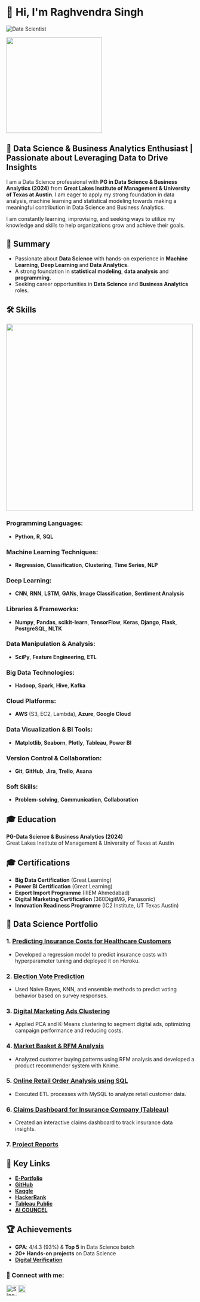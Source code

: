 # 👋 Hi, I'm Raghvendra Singh
<img alt="Data Scientist" src="https://img.shields.io/badge/Data Scientist-%2320232a.svg?style=for-the-badge&logo=react&logoColor=%2361DAFB"/> 
<p>
  <img src="https://github.com/user-attachments/assets/aafd43f2-3eaa-4ae3-860e-d23ddbe0fc7f" width="256"/>
</p>

## 🚀 Data Science & Business Analytics Enthusiast | Passionate about Leveraging Data to Drive Insights

I am a Data Science professional with **PG in Data Science & Business Analytics (2024)** from **Great Lakes Institute of Management & University of Texas at Austin**. I am eager to apply my strong foundation in data analysis, machine learning and statistical modeling towards making a meaningful contribution in Data Science and Business Analytics.

I am constantly learning, improvising, and seeking ways to utilize my knowledge and skills to help organizations grow and achieve their goals.

## 🎯 Summary

- Passionate about **Data Science** with hands-on experience in **Machine Learning**, **Deep Learning** and **Data Analytics**.
- A strong foundation in **statistical modeling**, **data analysis** and **programming**.
- Seeking career opportunities in **Data Science** and **Business Analytics** roles.

## 🛠️ Skills

<img src="https://github.com/user-attachments/assets/d256509e-353f-4035-96f8-9b2acd233728" width="500"/>

### Programming Languages:
- **Python**, **R**, **SQL**

### Machine Learning Techniques:
- **Regression**, **Classification**, **Clustering**, **Time Series**, **NLP**

### Deep Learning:
- **CNN**, **RNN**, **LSTM**, **GANs**, **Image Classification**, **Sentiment Analysis**

### Libraries & Frameworks:
- **Numpy**, **Pandas**, **scikit-learn**, **TensorFlow**, **Keras**, **Django**, **Flask**, **PostgreSQL**, **NLTK**

### Data Manipulation & Analysis:
- **SciPy**, **Feature Engineering**, **ETL**

### Big Data Technologies:
- **Hadoop**, **Spark**, **Hive**, **Kafka**

### Cloud Platforms:
- **AWS** (S3, EC2, Lambda), **Azure**, **Google Cloud**

### Data Visualization & BI Tools:
- **Matplotlib**, **Seaborn**, **Plotly**, **Tableau**, **Power BI**

### Version Control & Collaboration:
- **Git**, **GitHub**, **Jira**, **Trello**, **Asana**

### Soft Skills:
- **Problem-solving**, **Communication**, **Collaboration**

## 🎓 Education

**PG-Data Science & Business Analytics (2024)**  
Great Lakes Institute of Management & University of Texas at Austin

## 🎓 Certifications

- **Big Data Certification** (Great Learning)
- **Power BI Certification** (Great Learning)
- **Export Import Programme** (IIIEM Ahmedabad)
- **Digital Marketing Certification** (360DigitMG, Panasonic)
- **Innovation Readiness Programme** (IC2 Institute, UT Texas Austin)

## 💼 Data Science Portfolio

### 1. [Predicting Insurance Costs for Healthcare Customers](https://github.com/SinghRaghvendra/Insurance_Cost_Prediction/blob/main/RaghvendraSingh_HealthCare_CapstoneFinal_17Nov24.ipynb)
- Developed a regression model to predict insurance costs with hyperparameter tuning and deployed it on Heroku.

### 2. [Election Vote Prediction](https://github.com/SinghRaghvendra/DataScientist/blob/Files/Raghvendra_Singh_ML2_Project_12May2024.ipynb)
- Used Naive Bayes, KNN, and ensemble methods to predict voting behavior based on survey responses.

### 3. [Digital Marketing Ads Clustering](https://github.com/SinghRaghvendra/DataScientist/blob/Files/Raghvendra%20Singh_%20Machine%20Learning%201%20Coded%20Project_%2010%20March%202024.ipynb)
- Applied PCA and K-Means clustering to segment digital ads, optimizing campaign performance and reducing costs.

### 4. [Market Basket & RFM Analysis](https://drive.google.com/file/d/12KiNdYeqOA0Zo2ks6zvqnlcscB5tjU_E/view?usp=drive_link)
- Analyzed customer buying patterns using RFM analysis and developed a product recommender system with Knime.

### 5. [Online Retail Order Analysis using SQL](https://github.com/SinghRaghvendra/DataScientist/blob/Files/RaghvendraSingh_SQLCodedProject_16Jun24.sql)
- Executed ETL processes with MySQL to analyze retail customer data.

### 6. [Claims Dashboard for Insurance Company (Tableau)](https://public.tableau.com/app/profile/raghvendra.singh4020/viz/RaghvendraSingh_DVTproject_11AUG24/1_UNDERSTANDINGOURCLIENTS)
- Created an interactive claims dashboard to track insurance data insights.

### 7. [Project Reports](https://drive.google.com/drive/folders/17GfhIv8h5weclhUpxaD9kb8GcYVtOZvG?usp=sharing)

## 🔑 Key Links

- **[E-Portfolio](https://www.mygreatlearning.com/eportfolio/raghvendra-singh5)**
- **[GitHub](https://github.com/SinghRaghvendra/Data-Scientist)**
- **[Kaggle](https://www.kaggle.com/raghavdatascientist)**
- **[HackerRank](https://www.hackerrank.com/profile/raghavsingh0027)**
- **[Tableau Public](https://public.tableau.com/app/profile/raghvendra.singh4020)**
- **[AI COUNCEL](https://aicouncel.blogspot.com/)**

## 🏆 Achievements

- **GPA**: 4/4.3 (93%) & **Top 5** in Data Science batch
- **20+ Hands-on projects** on Data Science
- **[Digital Verification](https://la.utexas.edu/texasexeced/digitalVerification.html?key=uzbyddgo)**

### 🤝 Connect with me:

<a href="https://www.linkedin.com/in/raghvendra0027/"><img align="left" src="https://raw.githubusercontent.com/yushi1007/yushi1007/main/images/linkedin.svg" alt="SinghRaghvendra | LinkedIn" width="29px"/></a>
<a href="https://aicouncel.blogspot.com/"><img align="left" src="https://raw.githubusercontent.com/yushi1007/yushi1007/main/images/medium.svg" alt="Yu Shi | Medium" width="21px"/></a>
</br>

